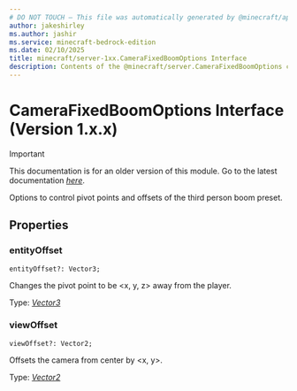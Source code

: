 ```yaml
---
# DO NOT TOUCH — This file was automatically generated by @minecraft/api-docs-generator, to report problems file an issue at https://github.com/Mojang/minecraft-scripting-libraries
author: jakeshirley
ms.author: jashir
ms.service: minecraft-bedrock-edition
ms.date: 02/10/2025
title: minecraft/server-1xx.CameraFixedBoomOptions Interface
description: Contents of the @minecraft/server.CameraFixedBoomOptions class (Version 1.x.x).
---
```

# CameraFixedBoomOptions Interface (Version 1.x.x)

> [!IMPORTANT]
> This documentation is for an older version of this module. Go to the latest documentation [*here*](../../../scriptapi/minecraft/server/CameraFixedBoomOptions.md).

Options to control pivot points and offsets of the third person boom preset.

## Properties

### **entityOffset**
`entityOffset?: Vector3;`

Changes the pivot point to be <x, y, z> away from the player.

Type: [*Vector3*](Vector3.md)

### **viewOffset**
`viewOffset?: Vector2;`

Offsets the camera from center by <x, y>.

Type: [*Vector2*](Vector2.md)
